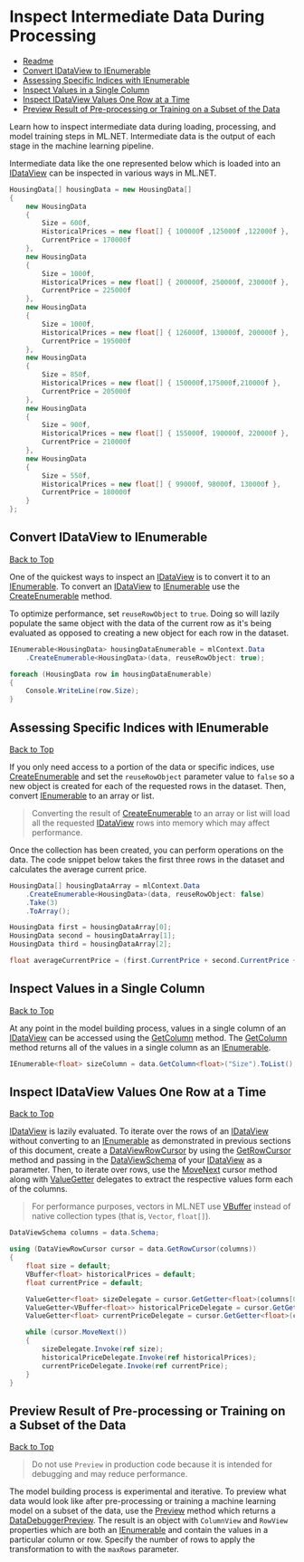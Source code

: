 # Inspect Intermediate Data During Processing

* [Readme](./_readme.md)
* [Convert IDataView to IEnumerable](#convert-idataview-to-ienumerable)
* [Assessing Specific Indices with IEnumerable](#assessing-specific-indices-with-ienumerable)
* [Inspect Values in a Single Column](#inspect-values-in-a-single-column)
* [Inspect IDataView Values One Row at a Time](#inspect-idataview-values-one-row-at-a-time)
* [Preview Result of Pre-processing or Training on a Subset of the Data](#preview-result-of-pre-processing-or-training-on-a-subset-of-the-data)

Learn how to inspect intermediate data during loading, processing, and model training steps in <span>ML.NET</span>. Intermediate data is the output of each stage in the machine learning pipeline.

Intermediate data like the one represented below which is loaded into an [IDataView](https://docs.microsoft.com/en-us/dotnet/api/microsoft.ml.idataview) can be inspected in various ways in <span>ML.NET</span>.

```cs
HousingData[] housingData = new HousingData[]
{
    new HousingData
    {
        Size = 600f,
        HistoricalPrices = new float[] { 100000f ,125000f ,122000f },
        CurrentPrice = 170000f
    },
    new HousingData
    {
        Size = 1000f,
        HistoricalPrices = new float[] { 200000f, 250000f, 230000f },
        CurrentPrice = 225000f
    },
    new HousingData
    {
        Size = 1000f,
        HistoricalPrices = new float[] { 126000f, 130000f, 200000f },
        CurrentPrice = 195000f
    },
    new HousingData
    {
        Size = 850f,
        HistoricalPrices = new float[] { 150000f,175000f,210000f },
        CurrentPrice = 205000f
    },
    new HousingData
    {
        Size = 900f,
        HistoricalPrices = new float[] { 155000f, 190000f, 220000f },
        CurrentPrice = 210000f
    },
    new HousingData
    {
        Size = 550f,
        HistoricalPrices = new float[] { 99000f, 98000f, 130000f },
        CurrentPrice = 180000f
    }
};
```

## Convert IDataView to IEnumerable  
[Back to Top](#inspect-intermediate-data-during-processing)  

One of the quickest ways to inspect an [IDataView](https://docs.microsoft.com/en-us/dotnet/api/microsoft.ml.idataview) is to convert it to an [IEnumerable](https://docs.microsoft.com/en-us/dotnet/api/system.collections.generic.ienumerable-1). To convert an [IDataView](https://docs.microsoft.com/en-us/dotnet/api/microsoft.ml.idataview) to [IEnumerable](https://docs.microsoft.com/en-us/dotnet/api/system.collections.generic.ienumerable-1) use the [CreateEnumerable](https://docs.microsoft.com/en-us/dotnet/api/microsoft.ml.dataoperationscatalog.createenumerable) method.

To optimize performance, set `reuseRowObject` to `true`. Doing so will lazily populate the same object with the data of the current row as it's being evaluated as opposed to creating a new object for each row in the dataset.

```cs
IEnumerable<HousingData> housingDataEnumerable = mlContext.Data
    .CreateEnumerable<HousingData>(data, reuseRowObject: true);

foreach (HousingData row in housingDataEnumerable)
{
    Console.WriteLine(row.Size);
}
```

## Assessing Specific Indices with IEnumerable  
[Back to Top](#inspect-intermediate-data-during-processing)  

If you only need access to a portion of the data or specific indices, use [CreateEnumerable](https://docs.microsoft.com/en-us/dotnet/api/microsoft.ml.dataoperationscatalog.createenumerable) and set the `reuseRowObject` parameter value to `false` so a new object is created for each of the requested rows in the dataset. Then, convert [IEnumerable](https://docs.microsoft.com/en-us/dotnet/api/system.collections.generic.ienumerable-1) to an array or list.

> Converting the result of [CreateEnumerable](https://docs.microsoft.com/en-us/dotnet/api/microsoft.ml.dataoperationscatalog.createenumerable) to an array or list will load all the requested [IDataView](https://docs.microsoft.com/en-us/dotnet/api/microsoft.ml.idataview) rows into memory which may affect performance.

Once the collection has been created, you can perform operations on the data. The code snippet below takes the first three rows in the dataset and calculates the average current price.

```cs
HousingData[] housingDataArray = mlContext.Data
    .CreateEnumerable<HousingData>(data, reuseRowObject: false)
    .Take(3)
    .ToArray();

HousingData first = housingDataArray[0];
HousingData second = housingDataArray[1];
HousingData third = housingDataArray[2];

float averageCurrentPrice = (first.CurrentPrice + second.CurrentPrice + third.CurrentPrice) / 3;
```

## Inspect Values in a Single Column  
[Back to Top](#inspect-intermediate-data-during-processing)  

At any point in the model building process, values in a single column of an [IDataView](https://docs.microsoft.com/en-us/dotnet/api/microsoft.ml.idataview) can be accessed using the [GetColumn](https://docs.microsoft.com/en-us/dotnet/api/microsoft.ml.data.columncursorextensions.getcolumn) method. The [GetColumn](https://docs.microsoft.com/en-us/dotnet/api/microsoft.ml.data.columncursorextensions.getcolumn) method returns all of the values in a single column as an [IEnumerable](https://docs.microsoft.com/en-us/dotnet/api/system.collections.generic.ienumerable-1).

```cs
IEnumerable<float> sizeColumn = data.GetColumn<float>("Size").ToList();
```

## Inspect IDataView Values One Row at a Time  
[Back to Top](#inspect-intermediate-data-during-processing)  

[IDataView](https://docs.microsoft.com/en-us/dotnet/api/microsoft.ml.idataview) is lazily evaluated. To iterate over the rows of an [IDataView](https://docs.microsoft.com/en-us/dotnet/api/microsoft.ml.idataview) without converting to an [IEnumerable](https://docs.microsoft.com/en-us/dotnet/api/system.collections.generic.ienumerable-1) as demonstrated in previous sections of this document, create a [DataViewRowCursor](https://docs.microsoft.com/en-us/dotnet/api/microsoft.ml.dataviewrowcursor) by using the [GetRowCursor](https://docs.microsoft.com/en-us/dotnet/api/microsoft.ml.idataview.getrowcursor) method and passing in the [DataViewSchema](https://docs.microsoft.com/en-us/dotnet/api/microsoft.ml.dataviewschema) of your [IDataView](https://docs.microsoft.com/en-us/dotnet/api/microsoft.ml.idataview) as a parameter. Then, to iterate over rows, use the [MoveNext](https://docs.microsoft.com/en-us/dotnet/api/microsoft.ml.dataviewrowcursor.movenext) cursor method along with [ValueGetter](https://docs.microsoft.com/en-us/dotnet/api/microsoft.ml.valuegetter-1) delegates to extract the respective values form each of the columns.

> For performance purposes, vectors in <span>ML.NET</span> use [VBuffer](https://docs.microsoft.com/en-us/dotnet/api/microsoft.ml.data.vbuffer-1) instead of native collection types (that is, `Vector`, `float[]`).

```cs
DataViewSchema columns = data.Schema;

using (DataViewRowCursor cursor = data.GetRowCursor(columns))
{
    float size = default;
    VBuffer<float> historicalPrices = default;
    float currentPrice = default;

    ValueGetter<float> sizeDelegate = cursor.GetGetter<float>(columns[0]);
    ValueGetter<VBuffer<float>> historicalPriceDelegate = cursor.GetGetter<VBuffer<float>>(columns[1]);
    ValueGetter<float> currentPriceDelegate = cursor.GetGetter<float>(columns[2]);

    while (cursor.MoveNext())
    {
        sizeDelegate.Invoke(ref size);
        historicalPriceDelegate.Invoke(ref historicalPrices);
        currentPriceDelegate.Invoke(ref currentPrice);
    }
}
```

## Preview Result of Pre-processing or Training on a Subset of the Data  
[Back to Top](#inspect-intermediate-data-during-processing)  

> Do not use `Preview` in production code because it is intended for debugging and may reduce performance.

The model building process is experimental and iterative. To preview what data would look like after pre-processing or training a machine learning model on a subset of the data, use the [Preview](https://docs.microsoft.com/en-us/dotnet/api/microsoft.ml.debuggerextensions.preview) method which returns a [DataDebuggerPreview](https://docs.microsoft.com/en-us/dotnet/api/microsoft.ml.data.datadebuggerpreview). The result is an object with `ColumnView` and `RowView` properties which are both an [IEnumerable](https://docs.microsoft.com/en-us/dotnet/api/system.collections.generic.ienumerable-1) and contain the values in a particular column or row. Specify the number of rows to apply the transformation to with the `maxRows` parameter.